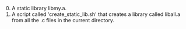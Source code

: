 0. A static library libmy.a.
1. A script called 'create_static_lib.sh' that creates a library called liball.a from all the .c files in the current directory.
